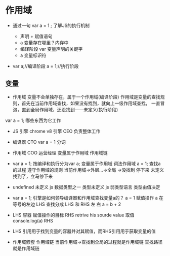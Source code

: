 # 作用域

- 通过一句 var a = 1 ; 了解JS的执行机制
   - 声明 + 赋值语句
   - a 变量存在哪里？内存中
   - 编译阶段   var 变量声明的关键字
   - a 变量标识符

- var a;//编译阶段
  a = 1;//执行阶段

## 变量
  - 作用域
    变量不会单独存在，属于一个作用域(编译阶段)
    作用域是变量的查找规则，首先在当前作用域查找，如果没有找到，就向上一级作用域查找，
    一直冒泡，直到全局作用域，还没找到——未定义(执行阶段)

  var a = 1;   哪些东西为它工作
  - JS 引擎  chrome v8 引擎 CEO
    负责整体工作
  - 编译器 CTO
     var   a    =   1 分词
  - 作用域 COO 运营经理
     变量属于作用域
     作用域链
  
  - var a = 1;
  按编译和执行分为var a; 变量属于作用域 词法作用域
  a = 1; 查找a 的过程 遵守作用域的规则 当前作用域->外层...->全局 ->没找到 停下来 未定义  找到了，立马停下来

  - undefined 未定义
    js 数据类型之一 类型未定义
    js 弱类型语言  类型由值决定

  - var a = 1;
   引擎是如何领导编译器和作用域查找变量a的？
   a = 1 赋值操作 a 在等号的左边  LHS 
   查找分成 LHS 和 RHS 左 右
   a = b + 2
   - LHS 容器 赋值操作的目标
     RHS retrive his sourde value 取值
     console.log(a) RHS
   - LHS 引用用于找到变量的容器并对其赋值，而RHS引用用于获取变量的值

   - 作用域嵌套
     作用域链
      当前作用域->查找到全局的过程就是作用域链
      查找路径就是作用域链
